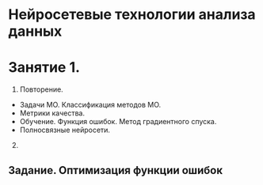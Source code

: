 # Нейросетевые технологии анализа данных
# Занятие 1.
1. Повторение.
  - Задачи МО. Классификация методов МО.
  - Метрики качества.
  - Обучение. Функция ошибок. Метод градиентного спуска.
  - Полносвязные нейросети.
2. 
## Задание. Оптимизация функции ошибок
